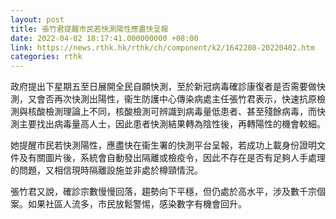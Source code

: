 ```yaml
---
layout: post
title: 張竹君提醒市民若快測陽性應盡快呈報
date: 2022-04-02 18:17:41.000000000 +08:00
link: https://news.rthk.hk/rthk/ch/component/k2/1642208-20220402.htm
categories: rthk
---
```


政府提出下星期五至日展開全民自願快測，至於新冠病毒確診康復者是否需要做快測，又會否再次快測出陽性，衞生防護中心傳染病處主任張竹君表示，快速抗原檢測與核酸檢測理論上不同，核酸檢測可辨識到病毒量低患者、甚至殘餘病毒，而快測主要找出病毒量高人士，因此患者快測結果轉為陰性後，再轉陽性的機會較細。

她提醒市民若快測陽性，應盡快在衞生署的快測平台呈報，若成功上載身份證明文件及有關圖片後，系統會自動發出隔離或檢疫令，因此不存在是否有足夠人手處理的問題，又相信現時隔離設施並非處於樽頸情況。

張竹君又說，確診宗數慢慢回落，趨勢向下平穩，但仍處於高水平，涉及數千宗個案。如果社區人流多，市民放鬆警惕，感染數字有機會回升。
